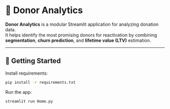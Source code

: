 # 🎯 Donor Analytics

**Donor Analytics** is a modular Streamlit application for analyzing donation data.  
It helps identify the most promising donors for reactivation by combining **segmentation**, **churn prediction**, and **lifetime value (LTV)** estimation.

---

## 🚀 Getting Started

Install requirements:
```bash
pip install -r requirements.txt
```

Run the app:
```bash
streamlit run Home.py
```